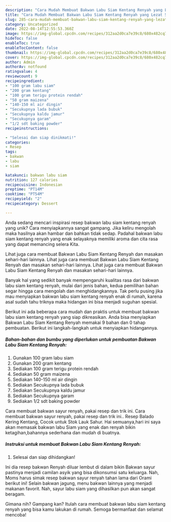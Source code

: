```yaml
---
description: "Cara Mudah Membuat Bakwan Labu Siam Kentang Renyah yang Lezat Sekali"
title: "Cara Mudah Membuat Bakwan Labu Siam Kentang Renyah yang Lezat Sekali"
slug: 285-cara-mudah-membuat-bakwan-labu-siam-kentang-renyah-yang-lezat-sekali
category: Uncategorized
date: 2022-08-14T12:55:53.360Z
image: https://img-global.cpcdn.com/recipes/312aa2d0ca7e39c8/680x482cq70/bakwan-labu-siam-kentang-renyah-foto-resep-utama.jpg
hideToc: false
enableToc: true
enableTocContent: false
thumbnail: https://img-global.cpcdn.com/recipes/312aa2d0ca7e39c8/680x482cq70/bakwan-labu-siam-kentang-renyah-foto-resep-utama.jpg
cover: https://img-global.cpcdn.com/recipes/312aa2d0ca7e39c8/680x482cq70/bakwan-labu-siam-kentang-renyah-foto-resep-utama.jpg
author: Admin
authorAv: notfound
ratingvalue: 4
reviewcount: 9
recipeingredient:
- "100 gram labu siam"
- "200 gram kentang"
- "100 gram terigu protein rendah"
- "50 gram maizena"
- "140-150 ml air dingin"
- "Secukupnya lada bubuk"
- "Secukupnya kaldu jamur"
- "Secukupnya garam"
- "1/2 sdt baking powder"
recipeinstructions:

- "Selesai dan siap dinikmati!"
categories:
- Resep
tags:
- bakwan
- labu
- siam

katakunci: bakwan labu siam 
nutrition: 127 calories
recipecuisine: Indonesian
preptime: "PT14M"
cooktime: "PT54M"
recipeyield: "2"
recipecategory: Dessert

---
```





Anda sedang mencari inspirasi resep bakwan labu siam kentang renyah yang unik? Cara menyiapkannya sangat gampang. Jika keliru mengolah maka hasilnya akan hambar dan bahkan tidak sedap. Padahal bakwan labu siam kentang renyah yang enak selayaknya memiliki aroma dan cita rasa yang dapat memancing selera Kita.





Lihat juga cara membuat Bakwan Labu Siam Kentang Renyah dan masakan sehari-hari lainnya. Lihat juga cara membuat Bakwan Labu Siam Kentang Renyah dan masakan sehari-hari lainnya. Lihat juga cara membuat Bakwan Labu Siam Kentang Renyah dan masakan sehari-hari lainnya.

Banyak hal yang sedikit banyak mempengaruhi kualitas rasa dari bakwan labu siam kentang renyah, mulai dari jenis bahan, kedua pemilihan bahan segar hingga cara mengolah dan menghidangkannya. Tak perlu pusing jika mau menyiapkan bakwan labu siam kentang renyah enak di rumah, karena asal sudah tahu triknya maka hidangan ini bisa menjadi suguhan spesial.






Berikut ini ada beberapa cara mudah dan praktis untuk membuat bakwan labu siam kentang renyah yang siap dikreasikan. Anda bisa menyiapkan Bakwan Labu Siam Kentang Renyah memakai 9 bahan dan 0 tahap pembuatan. Berikut ini langkah-langkah untuk menyiapkan hidangannya.

<!--inarticleads1-->

##### Bahan-bahan dan bumbu yang diperlukan untuk pembuatan Bakwan Labu Siam Kentang Renyah:

1. Gunakan 100 gram labu siam
1. Gunakan 200 gram kentang
1. Sediakan 100 gram terigu protein rendah
1. Sediakan 50 gram maizena
1. Sediakan 140-150 ml air dingin
1. Sediakan Secukupnya lada bubuk
1. Sediakan Secukupnya kaldu jamur
1. Sediakan Secukupnya garam
1. Sediakan 1/2 sdt baking powder


Cara membuat bakwan sayur renyah, pakai resep dan trik ini. Cara membuat bakwan sayur renyah, pakai resep dan trik ini.. Resep Balado Kering Kentang, Cocok untuk Stok Lauk Sahur. Hai semuanya,hari ini saya akan memasak bakwan labu Siam yang enak dan renyah bikin ketagihan,bahannya sederhana dan mudah di buatnya. 

<!--inarticleads2-->

##### Instruksi untuk membuat Bakwan Labu Siam Kentang Renyah:


1. Selesai dan siap dihidangkan!

Ini dia resep bakwan Renyah diluar lembut di dalam bikin Bakwan sayur pastinya menjadi camilan asyik yang bisa dikonsumsi satu keluarga. Nah, Moms harus simak resep bakwan sayur renyah tahan lama dari Orami berikut ini! Selain bakwan jagung, menu bakwan lainnya yang menjadi makanan favorit. Nah, sayur labu siam yang dihasilkan pun akan sangat beragam. 

Gimana nih? Gampang kan? Itulah cara membuat bakwan labu siam kentang renyah yang bisa kamu lakukan di rumah. Semoga bermanfaat dan selamat mencoba!
